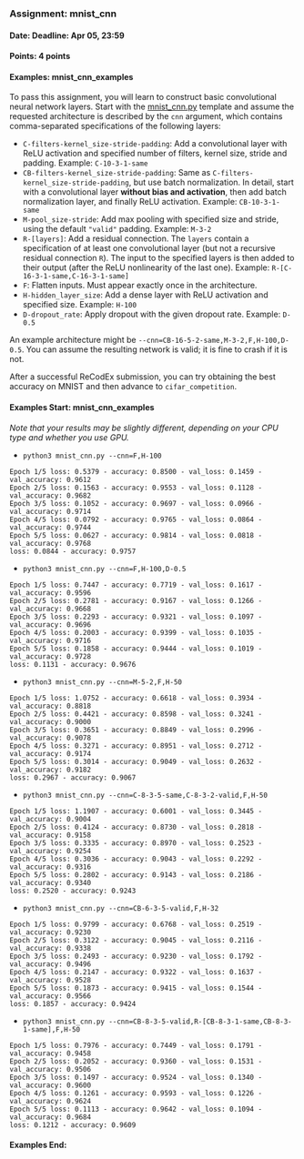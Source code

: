 ### Assignment: mnist_cnn
#### Date: Deadline: Apr 05, 23:59
#### Points: 4 points
#### Examples: mnist_cnn_examples

To pass this assignment, you will learn to construct basic convolutional
neural network layers. Start with the
[mnist_cnn.py](https://github.com/ufal/npfl114/tree/master/labs/04/mnist_cnn.py)
template and assume the requested architecture is described by the `cnn`
argument, which contains comma-separated specifications of the following layers:
- `C-filters-kernel_size-stride-padding`: Add a convolutional layer with ReLU
  activation and specified number of filters, kernel size, stride and padding.
  Example: `C-10-3-1-same`
- `CB-filters-kernel_size-stride-padding`: Same as
  `C-filters-kernel_size-stride-padding`, but use batch normalization.
  In detail, start with a convolutional layer **without bias and activation**,
  then add batch normalization layer, and finally ReLU activation.
  Example: `CB-10-3-1-same`
- `M-pool_size-stride`: Add max pooling with specified size and stride, using
  the default `"valid"` padding.
  Example: `M-3-2`
- `R-[layers]`: Add a residual connection. The `layers` contain a specification
  of at least one convolutional layer (but not a recursive residual connection `R`).
  The input to the specified layers is then added to their output (after the
  ReLU nonlinearity of the last one).
  Example: `R-[C-16-3-1-same,C-16-3-1-same]`
- `F`: Flatten inputs. Must appear exactly once in the architecture.
- `H-hidden_layer_size`: Add a dense layer with ReLU activation and specified
  size. Example: `H-100`
- `D-dropout_rate`: Apply dropout with the given dropout rate. Example: `D-0.5`

An example architecture might be `--cnn=CB-16-5-2-same,M-3-2,F,H-100,D-0.5`.
You can assume the resulting network is valid; it is fine to crash if it is not.

After a successful ReCodEx submission, you can try obtaining the best accuracy
on MNIST and then advance to `cifar_competition`.

#### Examples Start: mnist_cnn_examples
_Note that your results may be slightly different, depending on your CPU type and whether you use GPU._
- `python3 mnist_cnn.py --cnn=F,H-100`
```
Epoch 1/5 loss: 0.5379 - accuracy: 0.8500 - val_loss: 0.1459 - val_accuracy: 0.9612
Epoch 2/5 loss: 0.1563 - accuracy: 0.9553 - val_loss: 0.1128 - val_accuracy: 0.9682
Epoch 3/5 loss: 0.1052 - accuracy: 0.9697 - val_loss: 0.0966 - val_accuracy: 0.9714
Epoch 4/5 loss: 0.0792 - accuracy: 0.9765 - val_loss: 0.0864 - val_accuracy: 0.9744
Epoch 5/5 loss: 0.0627 - accuracy: 0.9814 - val_loss: 0.0818 - val_accuracy: 0.9768
loss: 0.0844 - accuracy: 0.9757
```
- `python3 mnist_cnn.py --cnn=F,H-100,D-0.5`
```
Epoch 1/5 loss: 0.7447 - accuracy: 0.7719 - val_loss: 0.1617 - val_accuracy: 0.9596
Epoch 2/5 loss: 0.2781 - accuracy: 0.9167 - val_loss: 0.1266 - val_accuracy: 0.9668
Epoch 3/5 loss: 0.2293 - accuracy: 0.9321 - val_loss: 0.1097 - val_accuracy: 0.9696
Epoch 4/5 loss: 0.2003 - accuracy: 0.9399 - val_loss: 0.1035 - val_accuracy: 0.9716
Epoch 5/5 loss: 0.1858 - accuracy: 0.9444 - val_loss: 0.1019 - val_accuracy: 0.9728
loss: 0.1131 - accuracy: 0.9676
```
- `python3 mnist_cnn.py --cnn=M-5-2,F,H-50`
```
Epoch 1/5 loss: 1.0752 - accuracy: 0.6618 - val_loss: 0.3934 - val_accuracy: 0.8818
Epoch 2/5 loss: 0.4421 - accuracy: 0.8598 - val_loss: 0.3241 - val_accuracy: 0.9000
Epoch 3/5 loss: 0.3651 - accuracy: 0.8849 - val_loss: 0.2996 - val_accuracy: 0.9078
Epoch 4/5 loss: 0.3271 - accuracy: 0.8951 - val_loss: 0.2712 - val_accuracy: 0.9174
Epoch 5/5 loss: 0.3014 - accuracy: 0.9049 - val_loss: 0.2632 - val_accuracy: 0.9182
loss: 0.2967 - accuracy: 0.9067
```
- `python3 mnist_cnn.py --cnn=C-8-3-5-same,C-8-3-2-valid,F,H-50`
```
Epoch 1/5 loss: 1.1907 - accuracy: 0.6001 - val_loss: 0.3445 - val_accuracy: 0.9004
Epoch 2/5 loss: 0.4124 - accuracy: 0.8730 - val_loss: 0.2818 - val_accuracy: 0.9158
Epoch 3/5 loss: 0.3335 - accuracy: 0.8970 - val_loss: 0.2523 - val_accuracy: 0.9254
Epoch 4/5 loss: 0.3036 - accuracy: 0.9043 - val_loss: 0.2292 - val_accuracy: 0.9316
Epoch 5/5 loss: 0.2802 - accuracy: 0.9143 - val_loss: 0.2186 - val_accuracy: 0.9340
loss: 0.2520 - accuracy: 0.9243
```
- `python3 mnist_cnn.py --cnn=CB-6-3-5-valid,F,H-32`
```
Epoch 1/5 loss: 0.9799 - accuracy: 0.6768 - val_loss: 0.2519 - val_accuracy: 0.9230
Epoch 2/5 loss: 0.3122 - accuracy: 0.9045 - val_loss: 0.2116 - val_accuracy: 0.9338
Epoch 3/5 loss: 0.2493 - accuracy: 0.9230 - val_loss: 0.1792 - val_accuracy: 0.9496
Epoch 4/5 loss: 0.2147 - accuracy: 0.9322 - val_loss: 0.1637 - val_accuracy: 0.9528
Epoch 5/5 loss: 0.1873 - accuracy: 0.9415 - val_loss: 0.1544 - val_accuracy: 0.9566
loss: 0.1857 - accuracy: 0.9424
```
- `python3 mnist_cnn.py --cnn=CB-8-3-5-valid,R-[CB-8-3-1-same,CB-8-3-1-same],F,H-50`
```
Epoch 1/5 loss: 0.7976 - accuracy: 0.7449 - val_loss: 0.1791 - val_accuracy: 0.9458
Epoch 2/5 loss: 0.2052 - accuracy: 0.9360 - val_loss: 0.1531 - val_accuracy: 0.9506
Epoch 3/5 loss: 0.1497 - accuracy: 0.9524 - val_loss: 0.1340 - val_accuracy: 0.9600
Epoch 4/5 loss: 0.1261 - accuracy: 0.9593 - val_loss: 0.1226 - val_accuracy: 0.9624
Epoch 5/5 loss: 0.1113 - accuracy: 0.9642 - val_loss: 0.1094 - val_accuracy: 0.9684
loss: 0.1212 - accuracy: 0.9609
```
#### Examples End:
